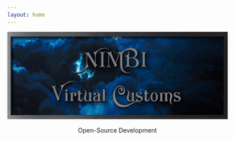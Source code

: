 ```yaml
---
layout: home
---
```



<p align="center"><img width="600" height="200" src="https://raw.githubusercontent.com/NimbiDev/.github/main/profile/assets/banner.gif"></p>

<div align="center">
<p>Open-Source Development</p>
<div>

